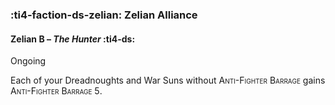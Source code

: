 ### :ti4-faction-ds-zelian: **Zelian Alliance**

#### Zelian B – _The Hunter_ :ti4-ds:

Ongoing

Each of your Dreadnoughts and War Suns without <span style="font-variant:small-caps;">Anti-Fighter Barrage</span> gains <span style="font-variant:small-caps;">Anti-Fighter Barrage 5</span>.
